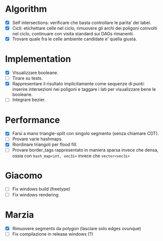 # Algorithm
- [x] Self intersections: verificare che basta controllare le parita’ dei label.
- [x] Cicli: etichettare celle nel ciclo, rimuovere gli archi dei poligoni coinvolti nel ciclo, continuare con visita standard sui DAGs rimanenti.
- [x] Trovare quale fra le celle ambiente candidate e' quella giusta.

# Implementation
- [x] Visualizzare booleane.
- [ ] Tirare su tests.
- [x] Rappresentare il risultato implicitamente come sequenze di punti: inserire intersezioni nei poligoni e taggare i lati per visualizzare bene le booleane.
- [ ] Integrare bezier.

# Performance
- [x] Farsi a mano triangle-split con singolo segmento (senza chiamare CDT).
- [ ] Provare varie hashmaps.
- [x] Riordinare triangoli per flood fill.
- [ ] Provare border_tags rappresentato in maniera sparsa invece che densa, ossia con `hash_map<int, vec3i>` invece che `vector<vec3i>`

# Giacomo
- [ ] Fix windows build (freetype)
- [ ] Fix windows rendering

# Marzia
- [x] Rimuovere segments da polygon (lasciare solo edges ovunque)
- [ ] Fix compilazione in release windows (?)
